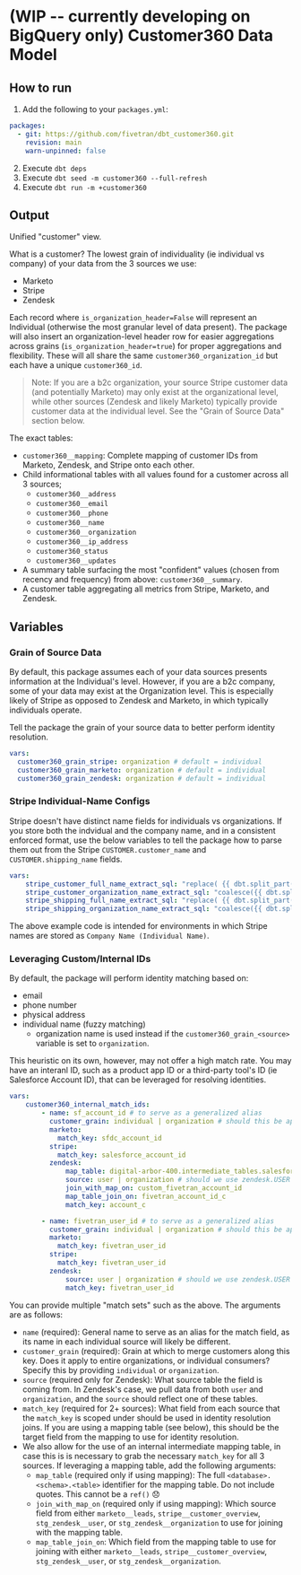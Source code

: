 # (WIP -- currently developing on BigQuery only) Customer360 Data Model

## How to run
1. Add the following to your `packages.yml`:
```yml
packages:
  - git: https://github.com/fivetran/dbt_customer360.git
    revision: main
    warn-unpinned: false
```
2. Execute `dbt deps`
3. Execute `dbt seed -m customer360 --full-refresh`
4. Execute `dbt run -m +customer360`

## Output
Unified "customer" view.

What is a customer? The lowest grain of individuality (ie individual vs company) of your data from the 3 sources we use:
- Marketo
- Stripe
- Zendesk

Each record where `is_organization_header=False` will represent an Individual (otherwise the most granular level of data present). The package will also insert an organization-level header row for easier aggregations across grains (`is_organization_header=true`) for proper aggregations and flexibility. These will all share the same `customer360_organization_id` but each have a unique `customer360_id`.

> Note: If you are a b2c organization, your source Stripe customer data (and potentially Marketo) may only exist at the organizational level, while other sources (Zendesk and likely Marketo) typically provide customer data at the individual level. See the "Grain of Source Data" section below.

The exact tables:
- `customer360__mapping`: Complete mapping of customer IDs from Marketo, Zendesk, and Stripe onto each other.
- Child informational tables with all values found for a customer across all 3 sources;
  - `customer360__address`
  - `customer360__email`
  - `customer360__phone`
  - `customer360__name`
  - `customer360__organization`
  - `customer360__ip_address`
  - `customer360_status`
  - `customer360__updates`
- A summary table surfacing the most "confident" values (chosen from recency and frequency) from above: `customer360__summary`.
- A customer table aggregating all metrics from Stripe, Marketo, and Zendesk.

## Variables
### Grain of Source Data
By default, this package assumes each of your data sources presents information at the Individual's level. However, if you are a b2c company, some of your data may exist at the Organization level. This is especially likely of Stripe as opposed to Zendesk and Marketo, in which typically individuals operate.

Tell the package the grain of your source data to better perform identity resolution.
```yml
vars:
  customer360_grain_stripe: organization # default = individual
  customer360_grain_marketo: organization # default = individual
  customer360_grain_zendesk: organization # default = individual
```

### Stripe Individual-Name Configs
Stripe doesn't have distinct name fields for individuals vs organizations. If you store both the indvidual and the company name, and in a consistent enforced format, use the below variables to tell the package how to parse them out from the Stripe `CUSTOMER.customer_name` and `CUSTOMER.shipping_name` fields.

```yml
vars:
    stripe_customer_full_name_extract_sql: "replace( {{ dbt.split_part('customer_name', \"' ('\", 2) }}, ')', '')" # How to extract the individual name from `customer_name`
    stripe_customer_organization_name_extract_sql: "coalesce({{ dbt.split_part('customer_name', \"' ('\", 1) }}, customer_name)" # How to extract the company name from `customer_name`
    stripe_shipping_full_name_extract_sql: "replace( {{ dbt.split_part('shipping_name', \"' ('\", 2) }}, ')', '')" # How to extract the individual name from `shipping_name`
    stripe_shipping_organization_name_extract_sql: "coalesce({{ dbt.split_part('shipping_name', \"' ('\", 1) }}, shipping_name)" # How to extract the company name from `shipping_name`
```

The above example code is intended for environments in which Stripe names are stored as `Company Name (Individual Name)`.

### Leveraging Custom/Internal IDs
By default, the package will perform identity matching based on:
- email
- phone number
- physical address
- individual name (fuzzy matching)
  - organization name is used instead if the `customer360_grain_<source>` variable is set to `organization`.

This heuristic on its own, however, may not offer a high match rate. You may have an interanl ID, such as a product app ID or a third-party tool's ID (ie Salesforce Account ID), that can be leveraged for resolving identities.

```yml
vars:
    customer360_internal_match_ids:
        - name: sf_account_id # to serve as a generalized alias
          customer_grain: individual | organization # should this be applied at the individual or organizational level? affects joins/filters in our identity resolution logic
          marketo: 
            match_key: sfdc_account_id
          stripe:
            match_key: salesforce_account_id
          zendesk:
              map_table: digital-arbor-400.intermediate_tables.salesforce_to_fivetran_account
              source: user | organization # should we use zendesk.USER or zendesk.ORGANIZATION
              join_with_map_on: custom_fivetran_account_id
              map_table_join_on: fivetran_account_id_c
              match_key: account_c

        - name: fivetran_user_id # to serve as a generalized alias
          customer_grain: individual | organization # should this be applied at the individual or organizational level? affects joins/filters in our identity resolution logic
          marketo: 
            match_key: fivetran_user_id
          stripe:
            match_key: fivetran_user_id
          zendesk:
              source: user | organization # should we use zendesk.USER or zendesk.ORGANIZATION
              match_key: fivetran_user_id
```

You can provide multiple "match sets" such as the above. The arguments are as follows:
- `name` (required): General name to serve as an alias for the match field, as its name in each individual source will likely be different.
- `customer_grain` (required): Grain at which to merge customers along this key. Does it apply to entire organizations, or individual consumers? Specify this by providing `individual` or `organization`.
- `source` (required only for Zendesk): What source table the field is coming from. In Zendesk's case, we pull data from both `user` and `organization`, and the `source` should reflect one of these tables.
- `match_key` (required for 2+ sources): What field from each source that the `match_key` is scoped under should be used in identity resolution joins. If you are using a mapping table (see below), this should be the target field from the mapping to use for identity resolution.
- We also allow for the use of an internal intermediate mapping table, in case this is is necessary to grab the necessary `match_key` for all 3 sources. If leveraging a mapping table, add the following arguments:
  - `map_table` (required only if using mapping): The full `<database>.<schema>.<table>` identifier for the mapping table. Do not include quotes. This cannot be a `ref()` :disappointed:
  - `join_with_map_on` (required only if using mapping): Which source field from either `marketo__leads`, `stripe__customer_overview`, `stg_zendesk__user`, or `stg_zendesk__organization` to use for joining with the mapping table.
  - `map_table_join_on`: Which field from the mapping table to use for joining with either `marketo__leads`, `stripe__customer_overview`, `stg_zendesk__user`, or `stg_zendesk__organization`.